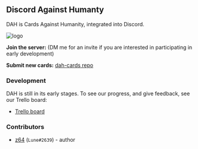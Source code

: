 ## **__Discord Against Humanty__**

DAH is Cards Against Humanity, integrated into Discord.

![logo](http://imgur.com/MiqYOYD.png)

**Join the server:** (DM me for an invite if you are interested in participating in early development)

**Submit new cards:** [dah-cards repo](https://github.com/z64/dah-cards)

### Development

DAH is still in its early stages. To see our progress, and give feedback, see our Trello board:

- [Trello board](https://trello.com/b/w83LztXY/discord-against-humanity)

### Contributors

- [z64](https://github.com/z64/) (`Lune#2639`) - author
